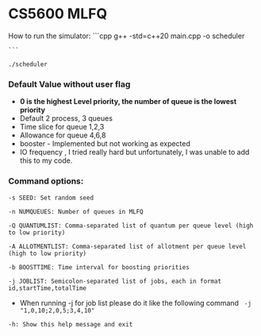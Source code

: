 # CS5600 MLFQ
 

How to run the simulator: 
    ```cpp
    g++ -std=c++20 main.cpp -o scheduler       
    
    ```
`./scheduler`

### Default Value without user flag
- **0 is the highest Level priority, the number of queue is the lowest priority**
- Default 2 process, 3 queues
- Time slice for queue 1,2,3
- Allowance for  queue 4,6,8
- booster - Implemented but not working as expected
- IO frequency , I tried really hard but unfortunately, I was unable to add this to my code. 



### Command options:
`-s SEED: Set random seed`

`-n NUMQUEUES: Number of queues in MLFQ`

`-Q QUANTUMLIST: Comma-separated list of quantum per queue level (high to low priority)`

`-A ALLOTMENTLIST: Comma-separated list of allotment per queue level (high to low priority)`

`-b BOOSTTIME: Time interval for boosting priorities`

`-j JOBLIST: Semicolon-separated list of jobs, each in format id,startTime,totalTime`
- When running -j for job list please do it like the following command
    ` -j "1,0,10;2,0,5;3,4,10"`

`-h: Show this help message and exit`
